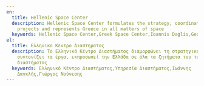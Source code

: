 ```yaml
---
en:
  title: Hellenic Space Center
  description: Hellenic Space Center formulates the strategy, coordinates the
    projects and represents Greece in all matters of space
  keywords: Hellenic Space Center,Greek Space Center,Ioannis Daglis,George Nounesis
el:
  title: Ελληνικο Κεντρο Διαστηματος
  description: To Ελληνικό Κέντρο Διαστήματος διαμορφώνει τη στρατηγική,
    συντονίζει τα έργα, εκπροσωπεί την Ελλάδα σε όλα τα ζητήματα του τομέα του
    διαστήματος
  keywords: Ελληνικό Κέντρο Διαστήματος,Υπηρεσία Διαστήματος,Ιωάννης
    Δαγκλής,Γιώργος Νούνεσης
---
```

